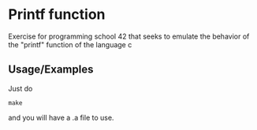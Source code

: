 # Printf function
 
Exercise for programming school 42 that seeks to emulate the behavior of the "printf" function of the language c
## Usage/Examples

Just do 

```
make
```
and you will have a .a file to use.

